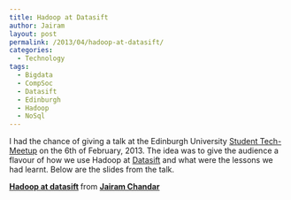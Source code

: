 ```yaml
---
title: Hadoop at Datasift
author: Jairam
layout: post
permalink: /2013/04/hadoop-at-datasift/
categories:
  - Technology
tags:
  - Bigdata
  - CompSoc
  - Datasift
  - Edinburgh
  - Hadoop
  - NoSql
---
```

I had the chance of giving a talk at the Edinburgh University [Student Tech-Meetup][1] on the 6th of February, 2013. The idea was to give the audience a flavour of how we use Hadoop at [Datasift][2] and what were the lessons we had learnt. Below are the slides from the talk.

<div class="jetpack-video-wrapper">
  <div style="margin-bottom:5px">
    <strong> <a href="https://www.slideshare.net/jairamc/hadoop-at-datasift-18303924" title="Hadoop at datasift" target="_blank">Hadoop at datasift</a> </strong> from <strong><a href="http://www.slideshare.net/jairamc" target="_blank">Jairam Chandar</a></strong>
  </div>
</div>

 [1]: http://www.comp-soc.com/events/stmu/ "Student Tech Meetup Site"
 [2]: http://www.datasift.com